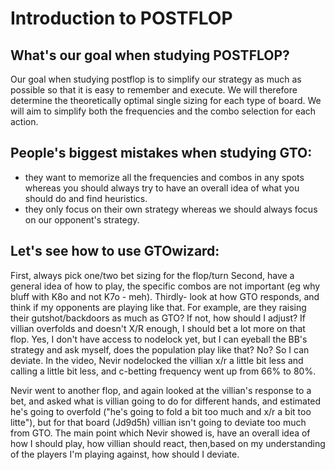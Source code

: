 # Introduction to POSTFLOP

## What's our goal when studying POSTFLOP?

Our goal when studying postflop is to simplify our strategy as much as possible so that it is easy to remember and execute. We will therefore determine the theoretically optimal single sizing for each type of board. We will aim to simplify both the frequencies and the combo selection for each action.

## People's biggest mistakes when studying GTO:

- they want to memorize all the frequencies and combos in any spots whereas you should always try to have an overall idea of what you should do and find heuristics.
- they only focus on their own strategy whereas we should always focus on our opponent's strategy.

## Let's see how to use GTOwizard:
First, always pick one/two bet sizing for the flop/turn
Second, have a general idea of how to play, the specific combos are not important (eg why bluff with K8o and not K7o - meh).
Thirdly- look at how GTO responds, and think if my opponents are playing like that. For example, are they raising their gutshot/backdoors as much as GTO? If not, how should I adjust? If villian overfolds and doesn't X/R enough, I should bet a lot more on that flop. Yes, I don't have access to nodelock yet, but I can eyeball the BB's strategy and ask myself, does the population play like that? No? So I can deviate. In the video, Nevir nodelocked the villian x/r a little bit less and calling a little bit less, and c-betting frequency went up from 66% to 80%.

Nevir went to another flop, and again looked at the villian's response to a bet, and asked what is villian going to do for different hands, and estimated he's going to overfold ("he's going to fold a bit too much and x/r a bit too litte"), but for that board (Jd9d5h) villian isn't going to deviate too much from GTO.
The main point which Nevir showed is, have an overall idea of how I should play, how villian should react, then,based on my understanding of the players I'm playing against, how should I deviate.